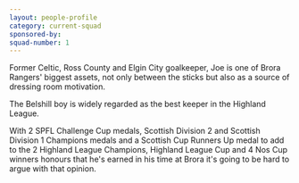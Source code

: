```yaml
---
layout: people-profile
category: current-squad
sponsored-by:
squad-number: 1
---
```

Former Celtic, Ross County and Elgin City goalkeeper, Joe is one of Brora Rangers' biggest assets, not only between the sticks but also as a source of dressing room motivation.

The Belshill boy is widely regarded as the best keeper in the Highland League.

With 2 SPFL Challenge Cup medals, Scottish Division 2 and Scottish Division 1 Champions medals and a Scottish Cup Runners Up medal to add to the 2 Highland League Champions, Highland League Cup and 4 Nos Cup winners honours that he's earned in his time at Brora it's going to be hard to argue with that opinion.
